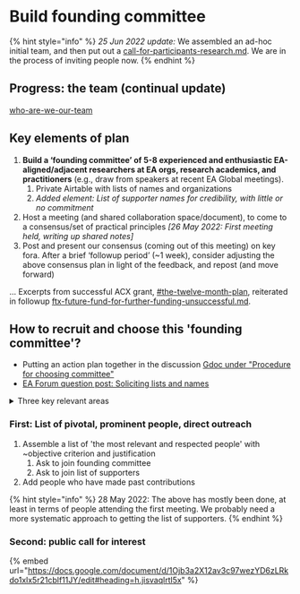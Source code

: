 # Build founding committee

{% hint style="info" %}
_25 Jun 2022 update:_ We assembled an ad-hoc initial team, and then put out a [call-for-participants-research.md](../master/call-for-participants-research.md "mention"). We are in the process of inviting people now.
{% endhint %}

## Progress: the team (continual update)

[who-are-we-our-team](../readme/discussion-team/who-are-we-our-team/ "mention")

## Key elements of plan

1. **Build a ‘founding committee’ of 5-8 experienced and enthusiastic EA-aligned/adjacent researchers at EA orgs, research academics, and practitioners** (e.g., draw from speakers at recent EA Global meetings).
   1. Private Airtable with lists of names and organizations
   2. _Added element: List of supporter names for credibility, with little or no commitment_
2. Host a meeting (and shared collaboration space/document), to come to a consensus/set of practical principles _\[26 May 2022: First meeting held, writing up shared notes]_
3. Post and present our consensus (coming out of this meeting) on key fora. After a brief ‘followup period’ (\~1 week), consider adjusting the above consensus plan in light of the feedback, and repost (and move forward)

... Excerpts from successful ACX grant, [#the-twelve-month-plan](../grants-and-proposals/acx-ltff-grant-proposal-as-submitted-successfull/#the-twelve-month-plan "mention"), reiterated in followup [ftx-future-fund-for-further-funding-unsuccessful.md](../grants-and-proposals/ftx-future-fund-for-further-funding-unsuccessful.md "mention").

## How to recruit and choose this 'founding committee'?

* Putting an action plan together in the discussion [Gdoc under "Procedure for choosing committee"](https://docs.google.com/document/d/1Ojb3a2X12av3c97wezYD6zLRkdo1xlx5r21cblf11JY/edit#heading=h.jisvaqlrtl5x)
* [EA Forum question post: Soliciting lists and names](https://forum.effectivealtruism.org/posts/xGhBDnPojdvuH2aBK/do-we-have-any-lists-of-academics-research-groups-relevant)

<details>

<summary>Three key relevant areas</summary>

DR: I think I need to draw people from a few relevant Areas\
1\. Academia, relevant subject fields for the unjournal: Economics, Quantitative social science, maybe more\
2\. Effective altruism, to assess the value and scope of the journal and the research

3\. Open Science and academic reform, applied metascience, people with practical ideas and knowledge

\+ People with strong knowledge of the journal and bibliometric processes and systems

</details>

### First: List of pivotal, prominent people, direct outreach

1. Assemble a list of 'the most relevant and respected people' with \~objective criterion and justification
   1. Ask to join founding committee
   2. Ask to join list of supporters
2. Add people who have made past contributions

{% hint style="info" %}
28 May 2022: The above has mostly been done, at least in terms of people attending the first meeting. We probably need a more systematic approach to getting the list of supporters.
{% endhint %}

### Second: public call for interest

{% embed url="https://docs.google.com/document/d/1Ojb3a2X12av3c97wezYD6zLRkdo1xlx5r21cblf11JY/edit#heading=h.jisvaqlrtl5x" %}

